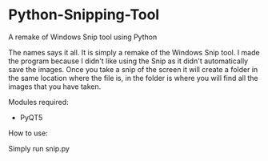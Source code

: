 # Python-Snipping-Tool
A remake of Windows Snip tool using Python

The names says it all. It is simply a remake of the Windows Snip tool.
I made the program because I didn't like using the Snip as it didn't automatically save the images.
Once you take a snip of the screen it will create a folder in the same location where the file is,
in the folder is where you will find all the images that you have taken.

Modules required:
  
  * PyQT5

How to use:



Simply run snip.py
